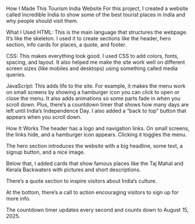 How I Made This Tourism India Website
For this project, I created a website called Incredible India to show some of the best tourist places in India and why people should visit them.

What I Used
HTML: This is the main language that structures the webpage. It’s like the skeleton. I used it to create sections like the header, hero section, info cards for places, a quote, and footer.

CSS: This makes everything look good. I used CSS to add colors, fonts, spacing, and layout. It also helped me make the site work well on different screen sizes (like mobiles and desktops) using something called media queries.

JavaScript: This adds life to the site. For example, it makes the menu work on small screens by showing a hamburger icon you can click to open or close the menu. It also adds animations so some parts fade in when you scroll down. Plus, there’s a countdown timer that shows how many days are left until India’s Independence Day. I also added a “back to top” button that appears when you scroll down.

How It Works
The header has a logo and navigation links. On small screens, the links hide, and a hamburger icon appears. Clicking it toggles the menu.

The hero section introduces the website with a big headline, some text, a signup button, and a nice image.

Below that, I added cards that show famous places like the Taj Mahal and Kerala Backwaters with pictures and short descriptions.

There’s a quote section to inspire visitors about India’s culture.

At the bottom, there’s a call to action encouraging visitors to sign up for more info.

The countdown timer updates every second and counts down to August 15, 2025.


